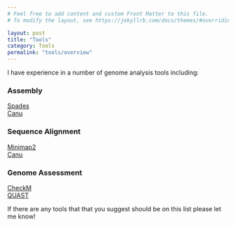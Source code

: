 ```yaml
---
# Feel free to add content and custom Front Matter to this file.
# To modify the layout, see https://jekyllrb.com/docs/themes/#overriding-theme-defaults

layout: post
title: "Tools"
category: Tools
permalink: "tools/overview"
---
```



I have experience in a number of genome analysis tools including:

### Assembly

[Spades](http://cab.spbu.ru/software/spades/)  
[Canu](https://canu.readthedocs.io/en/stable/index.html)

### Sequence Alignment

[Minimap2](https://github.com/lh3/minimap2)  
[Canu](https://canu.readthedocs.io/en/stable/index.html)

### Genome Assessment

[CheckM](https://ecogenomics.github.io/CheckM)  
[QUAST](https://bioinf.spbau.ru/en/quast)

If there are any tools that that you suggest should be on this list please let me know!